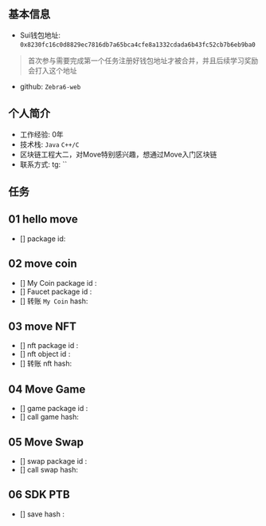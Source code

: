 ## 基本信息
- Sui钱包地址: `0x8230fc16c0d8829ec7816db7a65bca4cfe8a1332cdada6b43fc52cb7b6eb9ba0`
> 首次参与需要完成第一个任务注册好钱包地址才被合并，并且后续学习奖励会打入这个地址
- github: `Zebra6-web`

## 个人简介
- 工作经验: 0年
- 技术栈: `Java` `C++/C`
- 区块链工程大二，对Move特别感兴趣，想通过Move入门区块链
- 联系方式: tg: `` 

## 任务

##   01 hello move  
- [] package id: 

##   02 move coin
- [] My Coin package id : 
- [] Faucet package id : 
- [] 转账 `My Coin` hash:

##   03 move NFT
- [] nft package id :
- [] nft object id : 
- [] 转账 nft  hash:

##   04 Move Game
- [] game package id :
- [] call game hash:

##   05 Move Swap
- [] swap package id :
- [] call swap hash:

##   06 SDK PTB
- [] save hash :
